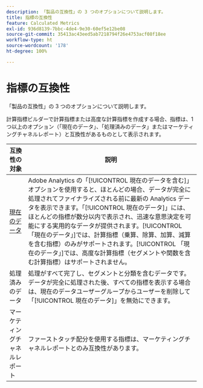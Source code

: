 ```yaml
---
description: 「製品の互換性」の 3 つのオプションについて説明します。
title: 指標の互換性
feature: Calculated Metrics
exl-id: 936d8139-7bbc-4de4-9e30-60ef5e12be08
source-git-commit: 35413ac43eed5ab7218794f26e4753acf08f18ee
workflow-type: ht
source-wordcount: '178'
ht-degree: 100%

---
```


# 指標の互換性

「製品の互換性」の 3 つのオプションについて説明します。

計算指標ビルダーで計算指標または高度な計算指標を作成する場合、指標は、1 つ以上のオプション（「現在のデータ」、「処理済みのデータ」またはマーケティングチャネルレポート）と互換性があるものとして表示されます。

| 互換性の対象 | 説明 |
| --- | --- |
| [現在のデータ](https://experienceleague.adobe.com/docs/analytics/analyze/reports-analytics/current-data.html?lang=ja) | Adobe Analytics の「[!UICONTROL 現在のデータを含む]」オプションを使用すると、ほとんどの場合、データが完全に処理されてファイナライズされる前に最新の Analytics データを表示できます。「[!UICONTROL 現在のデータ]」には、ほとんどの指標が数分以内で表示され、迅速な意思決定を可能にする実用的なデータが提供されます。[!UICONTROL 「現在のデータ」]では、計算指標（乗算、除算、加算、減算を含む指標）のみがサポートされます。[!UICONTROL 「現在のデータ」]では、高度な計算指標（セグメントや関数を含む計算指標）はサポートされません。 |
| 処理済みのデータ | 処理がすべて完了し、セグメントと分類を含むデータです。データが完全に処理された後、すべての指標を表示する場合は、現在のデータユーザーグループからユーザーを削除して「[!UICONTROL 現在のデータ]」を無効にできます。 |
| マーケティングチャネルレポート | ファーストタッチ配分を使用する指標は、マーケティングチャネルレポートとのみ互換性があります。 |